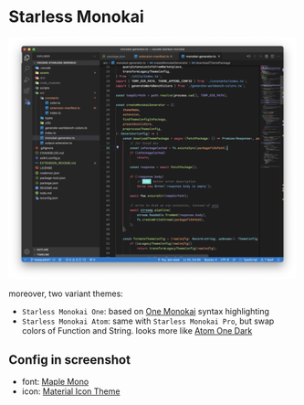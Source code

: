 # Starless Monokai

![](./assets/screenshot-1.png)

moreover, two variant themes: 
- `Starless Monokai One`: based on [One Monokai](https://marketplace.visualstudio.com/items?itemName=azemoh.one-monokai) syntax highlighting
- `Starless Monokai Atom`: same with `Starless Monokai Pro`, but swap colors of Function and String. looks more like [Atom One Dark](https://marketplace.visualstudio.com/items?itemName=akamud.vscode-theme-onedark)

## Config in screenshot
- font: [Maple Mono](https://github.com/subframe7536/Maple-font)
- icon: [Material Icon Theme](https://marketplace.visualstudio.com/items?itemName=PKief.material-icon-theme)